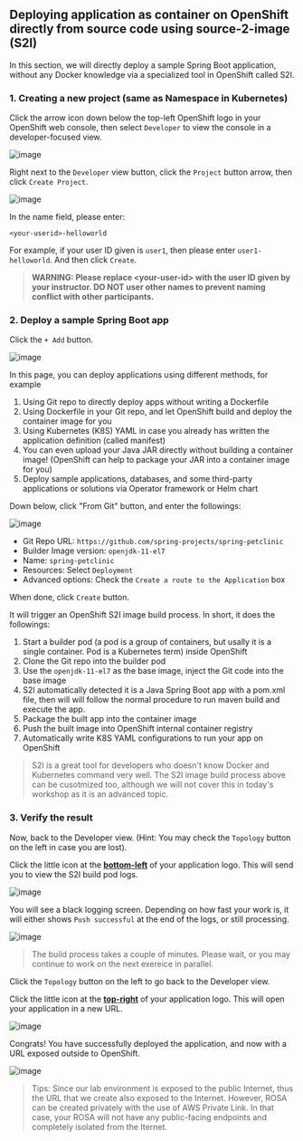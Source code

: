 ## Deploying application as container on OpenShift directly from source code using source-2-image (S2I)

In this section, we will directly deploy a sample Spring Boot application, without any Docker knowledge via a specialized tool in OpenShift called S2I.

### 1. Creating a new project (same as Namespace in Kubernetes)

Click the arrow icon down below the top-left OpenShift logo in your OpenShift web console, then select `Developer` to view the console in a developer-focused view.

![image](images/01-001.jpg)

Right next to the `Developer` view button, click the `Project` button arrow, then click `Create Project`.

![image](images/01-002.jpg)

In the name field, please enter:

    <your-userid>-helloworld
    
For example, if your user ID given is `user1`, then please enter `user1-helloworld`. And then click `Create`.

> <b>WARNING: Please replace <your-user-id\> with the user ID given by your instructor. DO NOT user other names to prevent naming conflict with other participants.</b>

### 2. Deploy a sample Spring Boot app

Click the `+ Add` button.

![image](images/01-003.jpg)

In this page, you can deploy applications using different methods, for example

1. Using Git repo to directly deploy apps without writing a Dockerfile
2. Using Dockerfile in your Git repo, and let OpenShift build and deploy the container image for you
3. Using Kubernetes (K8S) YAML in case you already has written the application definition (called manifest)
4. You can even upload your Java JAR directly without building a container image! (OpenShift can help to package your JAR into a container image for you)
5. Deploy sample applications, databases, and some third-party applications or solutions via Operator framework or Helm chart

Down below, click "From Git" button, and enter the followings:

![image](images/01-004.jpg)

- Git Repo URL: `https://github.com/spring-projects/spring-petclinic`
- Builder Image version: `openjdk-11-el7`
- Name: `spring-petclinic`
- Resources: Select `Deployment`
- Advanced options: Check the `Create a route to the Application` box

When done, click `Create` button.

It will trigger an OpenShift S2I image build process. In short, it does the followings:

1. Start a builder pod (a pod is a group of containers, but usally it is a single container. Pod is a Kubernetes term) inside OpenShift
2. Clone the Git repo into the builder pod
3. Use the `openjdk-11-el7` as the base image, inject the Git code into the base image
4. S2I automatically detected it is a Java Spring Boot app with a pom.xml file, then will will follow the normal procedure to run maven build and execute the app.
5. Package the built app into the container image
6. Push the built image into OpenShift internal container registry
7. Automatically write K8S YAML configurations to run your app on OpenShift

> S2I is a great tool for developers who doesn't know Docker and Kubernetes command very well. The S2I image build process above can be cusotmized too, although we will not cover this in today's workshop as it is an advanced topic.

### 3. Verify the result

Now, back to the Developer view. (Hint: You may check the `Topology` button on the left in case you are lost).

Click the little icon at the <b><u>bottom-left</u></b> of your application logo. This will send you to view the S2I build pod logs.

![image](images/01-005.jpg)

You will see a black logging screen. Depending on how fast your work is, it will either shows `Push successful` at the end of the logs, or still processing.

![image](images/01-006.jpg)

> The build process takes a couple of minutes. Please wait, or you may continue to work on the next exereice in parallel.

Click the `Topology` button on the left to go back to the Developer view.

Click the little icon at the <b><u>top-right</u></b> of your application logo. This will open your application in a new URL.

![image](images/01-007.jpg)

Congrats! You have successfully deployed the application, and now with a URL exposed outside to OpenShift.

![image](images/01-008.jpg)

> Tips: Since our lab environment is exposed to the public Internet, thus the URL that we create also exposed to the Internet. However, ROSA can be created privately with the use of AWS Private Link. In that case, your ROSA will not have any public-facing endpoints and completely isolated from the Iternet.